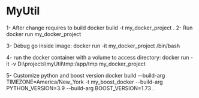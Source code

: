 # MyUtil
1- After change requires to build
    docker build -t my_docker_project .
2- Run
    docker run my_docker_project

3- Debug go inside image:
    docker run -it my_docker_project /bin/bash

4- run the docker container with a volume to access directory:
    docker run -it -v D:\projects\myUtil\tmp:/app/tmp my_docker_project

5- Customize python and boost version
    docker build --build-arg TIMEZONE=America/New_York -t my_boost_docker --build-arg PYTHON_VERSION=3.9 --build-arg BOOST_VERSION=1.73 .

